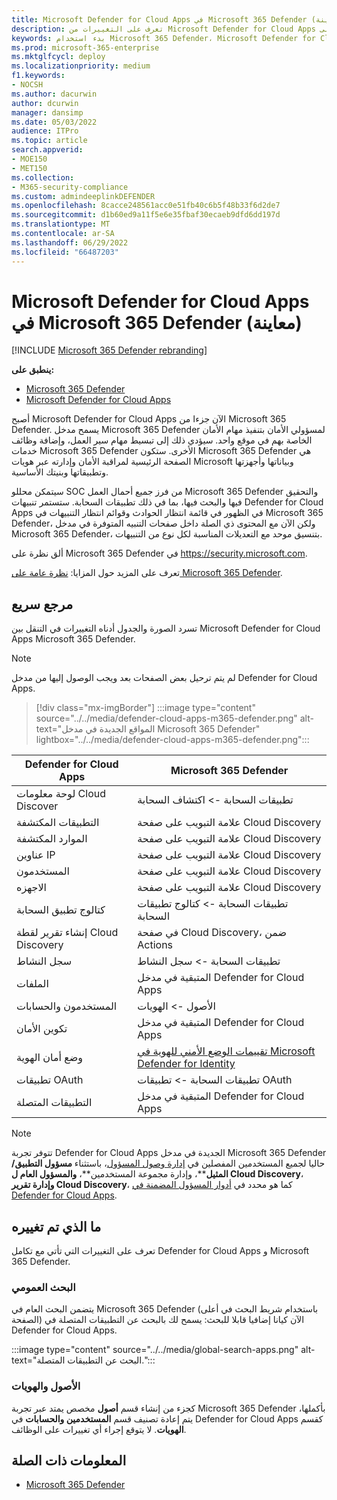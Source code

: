 ```yaml
---
title: Microsoft Defender for Cloud Apps في Microsoft 365 Defender (معاينة)
description: تعرف على التغييرات من Microsoft Defender for Cloud Apps إلى Microsoft 365 Defender
keywords: بدء استخدام Microsoft 365 Defender، Microsoft Defender for Cloud Apps
ms.prod: microsoft-365-enterprise
ms.mktglfcycl: deploy
ms.localizationpriority: medium
f1.keywords:
- NOCSH
ms.author: dacurwin
author: dcurwin
manager: dansimp
ms.date: 05/03/2022
audience: ITPro
ms.topic: article
search.appverid:
- MOE150
- MET150
ms.collection:
- M365-security-compliance
ms.custom: admindeeplinkDEFENDER
ms.openlocfilehash: 8cacce248561acc0e51fb40c6b5f48b33f6d2de7
ms.sourcegitcommit: d1b60ed9a11f5e6e35fbaf30ecaeb9dfd6dd197d
ms.translationtype: MT
ms.contentlocale: ar-SA
ms.lasthandoff: 06/29/2022
ms.locfileid: "66487203"
---
```

# <a name="microsoft-defender-for-cloud-apps-in-microsoft-365-defender-preview"></a>Microsoft Defender for Cloud Apps في Microsoft 365 Defender (معاينة)

[!INCLUDE [Microsoft 365 Defender rebranding](../includes/microsoft-defender.md)]

**ينطبق على:**

- [Microsoft 365 Defender](microsoft-365-defender.md)
- [Microsoft Defender for Cloud Apps](/defender-cloud-apps/)

أصبح Microsoft Defender for Cloud Apps الآن جزءا من Microsoft 365 Defender. يسمح مدخل Microsoft 365 Defender لمسؤولي الأمان بتنفيذ مهام الأمان الخاصة بهم في موقع واحد. سيؤدي ذلك إلى تبسيط مهام سير العمل، وإضافة وظائف خدمات Microsoft 365 Defender الأخرى. ستكون Microsoft 365 Defender هي الصفحة الرئيسية لمراقبة الأمان وإدارته عبر هويات Microsoft وبياناتها وأجهزتها وتطبيقاتها وبنيتك الأساسية.

سيتمكن محللو SOC من فرز جميع أحمال العمل Microsoft 365 Defender والتحقيق فيها والبحث فيها، بما في ذلك تطبيقات السحابة.
ستستمر تنبيهات Defender for Cloud Apps في الظهور في قائمة انتظار الحوادث وقوائم انتظار التنبيهات في Microsoft 365 Defender، ولكن الآن مع المحتوى ذي الصلة داخل صفحات التنبيه المتوفرة في مدخل Microsoft 365 Defender، بتنسيق موحد مع التعديلات المناسبة لكل نوع من التنبيهات.

ألق نظرة على Microsoft 365 Defender في <https://security.microsoft.com>.

تعرف على المزيد حول المزايا: [نظرة عامة على Microsoft 365 Defender](microsoft-365-defender.md).

## <a name="quick-reference"></a>مرجع سريع

تسرد الصورة والجدول أدناه التغييرات في التنقل بين Microsoft Defender for Cloud Apps Microsoft 365 Defender.

> [!NOTE]
> لم يتم ترحيل بعض الصفحات بعد ويجب الوصول إليها من مدخل Defender for Cloud Apps.

> [!div class="mx-imgBorder"]
> :::image type="content" source="../../media/defender-cloud-apps-m365-defender.png" alt-text="المواقع الجديدة في مدخل Microsoft 365 Defender" lightbox="../../media/defender-cloud-apps-m365-defender.png":::

| Defender for Cloud Apps | Microsoft 365 Defender |
|---------|---------|
| لوحة معلومات Cloud Discover | تطبيقات السحابة -> اكتشاف السحابة |
| التطبيقات المكتشفة | علامة التبويب على صفحة Cloud Discovery |
| الموارد المكتشفة | علامة التبويب على صفحة Cloud Discovery |
| عناوين IP | علامة التبويب على صفحة Cloud Discovery |
| المستخدمون | علامة التبويب على صفحة Cloud Discovery |
| الاجهزه | علامة التبويب على صفحة Cloud Discovery |
| كتالوج تطبيق السحابة |  تطبيقات السحابة -> كتالوج تطبيقات السحابة |
| إنشاء تقرير لقطة Cloud Discovery | في صفحة Cloud Discovery، ضمن Actions |
| سجل النشاط | تطبيقات السحابة -> سجل النشاط |
| الملفات | المتبقية في مدخل Defender for Cloud Apps |
| المستخدمون والحسابات | الأصول -> الهويات |
| تكوين الأمان | المتبقية في مدخل Defender for Cloud Apps |
| وضع أمان الهوية | [تقييمات الوضع الأمني للهوية في Microsoft Defender for Identity](/defender-for-identity/isp-overview) |
| تطبيقات OAuth | تطبيقات السحابة -> تطبيقات OAuth |
| التطبيقات المتصلة | المتبقية في مدخل Defender for Cloud Apps |

> [!NOTE]
> تتوفر تجربة Defender for Cloud Apps الجديدة في مدخل Microsoft 365 Defender حاليا لجميع المستخدمين المفصلين في [إدارة وصول المسؤول](/defender-cloud-apps/manage-admins)، باستثناء **مسؤول التطبيق/المثيل****، وإدارة مجموعة المستخدمين**، **والمسؤول العام ل Cloud Discovery**، **وإدارة تقرير Cloud Discovery**، كما هو محدد في [أدوار المسؤول المضمنة في Defender for Cloud Apps](/defender-cloud-apps/manage-admins#built-in-admin-roles-in-defender-for-cloud-apps).

## <a name="whats-changed"></a>ما الذي تم تغييره

تعرف على التغييرات التي تأتي مع تكامل Defender for Cloud Apps و Microsoft 365 Defender.

### <a name="global-search"></a>البحث العمومي

يتضمن البحث العام في Microsoft 365 Defender (باستخدام شريط البحث في أعلى الصفحة) الآن كيانا إضافيا قابلا للبحث: يسمح لك بالبحث عن التطبيقات المتصلة في Defender for Cloud Apps.

:::image type="content" source="../../media/global-search-apps.png" alt-text="البحث عن التطبيقات المتصلة.":::

### <a name="assets-and-identities"></a>الأصول والهويات

كجزء من إنشاء قسم **أصول** مخصص يمتد عبر تجربة Microsoft 365 Defender بأكملها، يتم إعادة تصنيف قسم **المستخدمين والحسابات** في Defender for Cloud Apps كقسم **الهويات**. لا يتوقع إجراء أي تغييرات على الوظائف.

## <a name="related-information"></a>المعلومات ذات الصلة

- [Microsoft 365 Defender](microsoft-365-defender.md)
